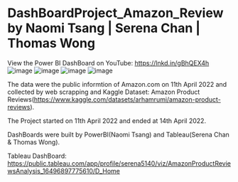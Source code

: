 # DashBoardProject_Amazon_Review by Naomi Tsang | Serena Chan | Thomas Wong

View the Power BI DashBoard on YouTube:
https://lnkd.in/gBhQEX4h
![image](https://user-images.githubusercontent.com/97008731/168755113-510f1cab-a1b9-42fc-8cb1-bd9ac000cf80.png)
![image](https://user-images.githubusercontent.com/97008731/168755233-74e221c2-6981-4fe6-a1b3-ed0b34b66af2.png)
![image](https://user-images.githubusercontent.com/97008731/168755292-c072a51e-53ca-427e-9125-8c1b351e464e.png)
![image](https://user-images.githubusercontent.com/97008731/168755331-bc6de378-2335-4c59-9734-810764177f3b.png)

The data were the public informtion of Amazon.com on 11th April 2022 and collected by web scrapping and Kaggle Dataset: Amazon Product Reviews(https://www.kaggle.com/datasets/arhamrumi/amazon-product-reviews).

The Project started on 11th April 2022 and ended at 14th April 2022.

DashBoards were built by PowerBI(Naomi Tsang) and Tableau(Serena Chan & Thomas Wong).



Tableau DashBoard:
https://public.tableau.com/app/profile/serena5140/viz/AmazonProductReviewsAnalysis_16496897775610/D_Home
